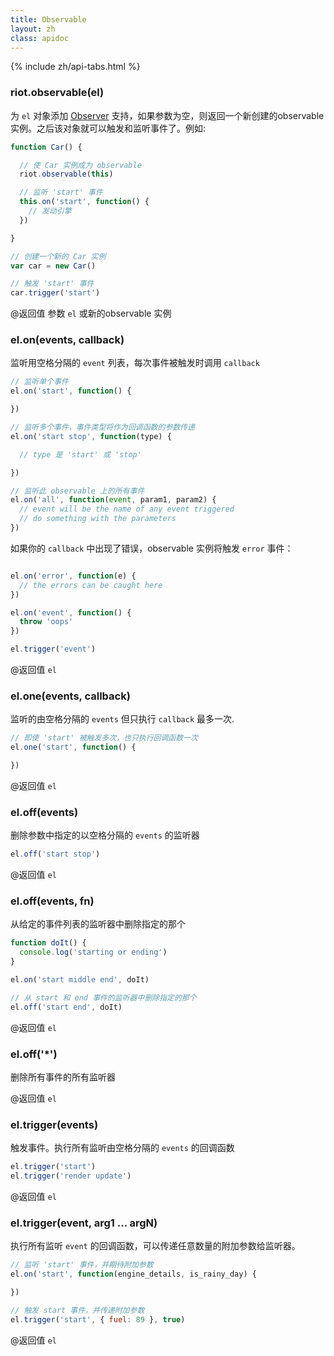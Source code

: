 ```yaml
---
title: Observable
layout: zh
class: apidoc
---
```


{% include zh/api-tabs.html %}


### <a name="constructor"></a> riot.observable(el)

为 `el` 对象添加 [Observer](http://en.wikipedia.org/wiki/Observer_pattern) 支持，如果参数为空，则返回一个新创建的observable实例。之后该对象就可以触发和监听事件了。例如:

``` js
function Car() {

  // 使 Car 实例成为 observable
  riot.observable(this)

  // 监听 'start' 事件
  this.on('start', function() {
    // 发动引擎
  })

}

// 创建一个新的 Car 实例
var car = new Car()

// 触发 'start' 事件
car.trigger('start')
```

@返回值 参数 `el` 或新的observable 实例


### <a name="on"></a> el.on(events, callback)

监听用空格分隔的 `event` 列表，每次事件被触发时调用 `callback`

``` js
// 监听单个事件
el.on('start', function() {

})

// 监听多个事件，事件类型将作为回调函数的参数传递
el.on('start stop', function(type) {

  // type 是 'start' 或 'stop'

})

// 监听此 observable 上的所有事件
el.on('all', function(event, param1, param2) {
  // event will be the name of any event triggered
  // do something with the parameters
})

```

如果你的 `callback` 中出现了错误，observable 实例将触发 `error` 事件：

```js

el.on('error', function(e) {
  // the errors can be caught here
})

el.on('event', function() {
  throw 'oops'
})

el.trigger('event')

```
@返回值 `el`

### <a name="one"></a> el.one(events, callback)

监听的由空格分隔的 `events` 但只执行 `callback` 最多一次.

``` js
// 即使 'start' 被触发多次，也只执行回调函数一次
el.one('start', function() {

})
```

@返回值 `el`

### <a name="off"></a> el.off(events)

删除参数中指定的以空格分隔的 `events` 的监听器

``` js
el.off('start stop')
```

@返回值 `el`

### <a name="off-fn"></a> el.off(events, fn)

从给定的事件列表的监听器中删除指定的那个

``` js
function doIt() {
  console.log('starting or ending')
}

el.on('start middle end', doIt)

// 从 start 和 end 事件的监听器中删除指定的那个
el.off('start end', doIt)
```

@返回值 `el`

### <a name="off-all"></a> el.off('*')

删除所有事件的所有监听器

@返回值 `el`


### <a name="trigger"></a> el.trigger(events)

触发事件。执行所有监听由空格分隔的 `events` 的回调函数

``` js
el.trigger('start')
el.trigger('render update')
```

@返回值 `el`

### <a name="trigger-args"></a> el.trigger(event, arg1 ... argN)

执行所有监听 `event` 的回调函数，可以传递任意数量的附加参数给监听器。

``` js
// 监听 'start' 事件，并期待附加参数
el.on('start', function(engine_details, is_rainy_day) {

})

// 触发 start 事件，并传递附加参数
el.trigger('start', { fuel: 89 }, true)

```

@返回值 `el`
